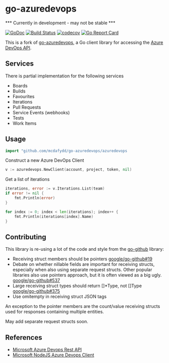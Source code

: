 # go-azuredevops

*** Currently in development - may not be stable ***

[![GoDoc](https://godoc.org/github.com/mcdafydd/go-azuredevops/azuredevops?status.svg)](https://godoc.org/github.com/mcdafydd/go-azuredevops/azuredevops)
[![Build Status](https://travis-ci.org/mcdafydd/go-azuredevops.png?branch=master)](https://travis-ci.org/mcdafydd/go-azuredevops)
[![codecov](https://codecov.io/gh/mcdafydd/go-azuredevops/branch/master/graph/badge.svg)](https://codecov.io/gh/mcdafydd/go-azuredevops)
[![Go Report Card](https://goreportcard.com/badge/github.com/mcdafydd/go-azuredevops?style=flat-square)](https://goreportcard.com/report/github.com/mcdafydd/go-azuredevops)

This is a fork of [go-azuredevops](https://github.com/benmatselby/go-azuredevops), a Go client library for accessing the [Azure DevOps API](https://docs.microsoft.com/en-gb/rest/api/vsts/). 

## Services

There is partial implementation for the following services

* Boards
* Builds
* Favourites
* Iterations
* Pull Requests
* Service Events (webhooks)
* Tests
* Work Items

## Usage

```go
import "github.com/mcdafydd/go-azuredevops/azuredevops
```

Construct a new Azure DevOps Client

```go
v := azuredevops.NewClient(account, project, token, nil)
```

Get a list of iterations

```go
iterations, error := v.Iterations.List(team)
if error != nil {
    fmt.Println(error)
}

for index := 0; index < len(iterations); index++ {
    fmt.Println(iterations[index].Name)
}
```

## Contributing
This library is re-using a lot of the code and style from the [go-github](https://github.com/google/go-github/) library:

* Receiving struct members should be pointers [google/go-github#19](https://github.com/google/go-github/issues/19)
* Debate on whether nillable fields are important for receiving structs, especially when also using separate request structs.  Other popular libraries also use pointers approach, but it is often viewed as a big ugly. [google/go-github#537](https://github.com/google/go-github/issues/537)
* Large receiving struct types should return []*Type, not []Type [google/go-github#375](https://github.com/google/go-github/pull/375)
* Use omitempty in receiving struct JSON tags

An exception to the pointer members are the count/value receiving structs used for responses containing multiple entities.

May add separate request structs soon.

## References
* [Microsoft Azure Devops Rest API](https://github.com/MicrosoftDocs/vsts-rest-api-specs)
* [Microsoft NodeJS Azure Devops Client](https://github.com/Microsoft/azure-devops-node-api)

